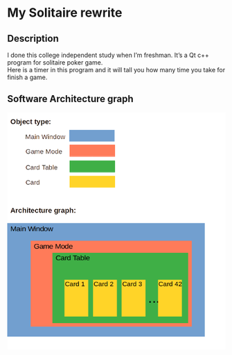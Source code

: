 # My Solitaire rewrite
## Description

I done this college independent study when I’m freshman. It’s a Qt c++ program for solitaire poker game.</br>
Here is a timer in this program and it will tall you how many time you take for finish a game.

## Software Architecture graph

<img src="./Readme_graph1.png" data-canonical-src="./object_type_1.png" />


